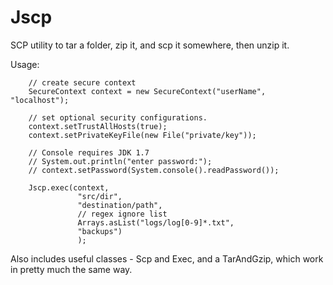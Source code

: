 Jscp
===========

SCP utility to tar a folder, zip it, and scp it somewhere, then unzip it.

Usage:

        // create secure context
        SecureContext context = new SecureContext("userName", "localhost");
        
        // set optional security configurations.
        context.setTrustAllHosts(true);
        context.setPrivateKeyFile(new File("private/key"));

        // Console requires JDK 1.7
        // System.out.println("enter password:");
        // context.setPassword(System.console().readPassword());

		Jscp.exec(context, 
				   "src/dir",
				   "destination/path",
				   // regex ignore list 
				   Arrays.asList("logs/log[0-9]*.txt",
				   "backups") 
				   );

Also includes useful classes - Scp and Exec, and a TarAndGzip, which work in 
pretty much the same way.
		
		
